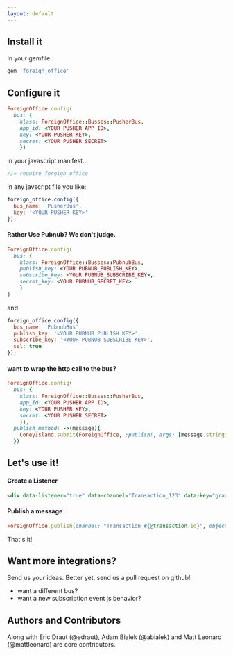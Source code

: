 ```yaml
---
layout: default
---
```


## Install it

In your gemfile:

```ruby
gem 'foreign_office'
```

## Configure it
```ruby
ForeignOffice.config(
  bus: {
    klass: ForeignOffice::Busses::PusherBus,
    app_id: <YOUR PUSHER APP ID>,
    key: <YOUR PUSHER KEY>,
    secret: <YOUR PUSHER SECRET>
    })
```
in your javascript manifest...

```javascript
//= require foreign_office
```

in any javscript file you like:

```javascript
foreign_office.config({
  bus_name: 'PusherBus',
  key: '<YOUR PUSHER KEY>'
});
```
#### Rather Use Pubnub? We don't judge.
```ruby
ForeignOffice.config(
  bus: {
    klass: ForeignOffice::Busses::PubnubBus,
    publish_key: <YOUR PUBNUB_PUBLISH_KEY>,
    subscribe_key: <YOUR PUBNUB_SUBSCRIBE_KEY>,
    secret_key: <YOUR PUBNUB_SECRET_KEY>
    }
)
```
and

```javascript
foreign_office.config({
  bus_name: 'PubnubBus',
  publish_key: '<YOUR PUBNUB PUBLISH KEY>',
  subscribe_key: '<YOUR PUBNUB SUBSCRIBE KEY>',
  ssl: true
});
```

#### want to wrap the http call to the bus?
```ruby
ForeignOffice.config(
  bus: {
    klass: ForeignOffice::Busses::PusherBus,
    app_id: <YOUR PUSHER APP ID>,
    key: <YOUR PUSHER KEY>,
    secret: <YOUR PUSHER SECRET>
    }),
  publish_method: ->(message){
    ConeyIsland.submit(ForeignOffice, :publish!, args: [message.stringify_keys!], work_queue: 'cyclone')
  })
```
## Let's use it!
#### Create a Listener
```html
<div data-listener="true" data-channel="Transaction_123" data-key="grand_total"></div>
```
#### Publish a message
```ruby
ForeignOffice.publish(channel: "Transaction_#{@transaction.id}", object: {grand_total: @transaction.grand_total})
```

That's it!

## Want more integrations?
Send us your ideas. Better yet, send us a pull request on github!

* want a different bus?
* want a new subscription event js behavior?


## Authors and Contributors
Along with Eric Draut (@edraut), Adam Bialek (@abialek) and Matt Leonard (@mattleonard) are core contributors.

